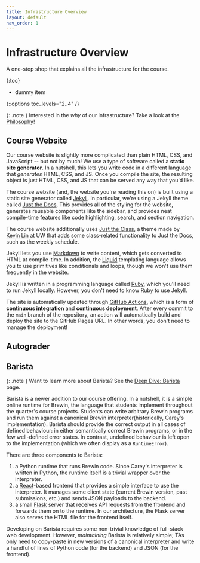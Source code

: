 ```yaml
---
title: Infrastructure Overview
layout: default
nav_order: 1
---
```


# Infrastructure Overview

A one-stop shop that explains all the infrastructure for the course.

{:toc}

- dummy item

{::options toc_levels="2..4" /}

{: .note }
Interested in the *why* of our infrastructure? Take a look at the [Philosophy]({{site.baseurl}}/advanced/philosophy)!

## Course Website

Our course website is slightly more complicated than plain HTML, CSS, and JavaScript -- but not by much! We use a type of software called a **static site generator**. In a nutshell, this lets you write code in a different language that *generates* HTML, CSS, and JS. Once you compile the site, the resulting object is just HTML, CSS, and JS that can be served any way that you'd like.

The course website (and, the website you're reading this on) is built using a static site generator called [Jekyll](https://jekyllrb.com/). In particular, we're using a Jekyll theme called [Just the Docs](https://just-the-docs.com/). This provides all of the styling for the website, generates reusable components like the sidebar, and provides neat compile-time features like code highlighting, search, and section navigation.

The course website additionally uses [Just the Class](https://github.com/kevinlin1/just-the-class), a theme made by [Kevin Lin](https://kevinl.info/) at UW that adds some class-related functionality to Just the Docs, such as the weekly schedule.

Jekyll lets you use [Markdown](https://en.wikipedia.org/wiki/Markdown) to write content, which gets converted to HTML at compile-time. In addition, the [Liquid](https://shopify.github.io/liquid/) templating language allows you to use primitives like conditionals and loops, though we won't use them frequently in the website.

Jekyll is written in a programming language called [Ruby](https://www.ruby-lang.org/en/), which you'll need to run Jekyll locally. However, you don't need to know Ruby to use Jekyll.

The site is automatically updated through [GitHub Actions](https://github.com/features/actions), which is a form of **continuous integration** and **continuous deployment**. After every commit to the `main` branch of the repository, an action will automatically build and deploy the site to the GitHub Pages URL. In other words, you don't need to manage the deployment!

## Autograder


## Barista

{: .note }
Want to learn more about Barista? See the [Deep Dive: Barista]({{site.baseurl}}/advanced/barista/) page.

Barista is a newer addition to our course offering. In a nutshell, it is a simple online runtime for Brewin, the language that students implement throughout the quarter's course projects. Students can write arbitrary Brewin programs and run them against a canonical Brewin interpreter(historically, Carey's implementation). Barista should provide the correct output in all cases of defined behaviour: in either semantically correct Brewin programs, or in the few well-defined error states. In contrast, undefined behaviour is left open to the implementation (which we often display as a `RuntimeError`).

There are three components to Barista:

1. a Python runtime that runs Brewin code. Since Carey's interpreter is written in Python, the runtime itself is a trivial wrapper over the interpreter.
2. a [React](https://react.dev/)-based frontend that provides a simple interface to use the interpreter. It manages some client state (current Brewin version, past submissions, etc.) and sends JSON payloads to the backend.
3. a small [Flask](https://flask.palletsprojects.com/) server that receives API requests from the frontend and forwards them on to the runtime. In our architecture, the Flask server also serves the HTML file for the frontend itself.

Developing on Barista requires some non-trivial knowledge of full-stack web development. However, *maintaining* Barista is relatively simple; TAs only need to copy-paste in new versions of a canonical interpreter and write a handful of lines of Python code (for the backend) and JSON (for the frontend).
